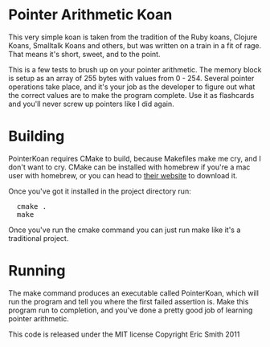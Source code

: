 # Pointer Arithmetic Koan

This very simple koan is taken from the tradition of the Ruby koans, Clojure Koans, Smalltalk Koans and others, but was written on a train in a fit of rage. That means it's short, sweet, and to the point.

This is a few tests to brush up on your pointer arithmetic. The memory block is setup as an array of 255 bytes with values from 0 - 254.  Several pointer operations take place, and it's your job as the developer to figure out what the correct values are to make the program complete.  Use it as flashcards and you'll never screw up pointers like I did again.

# Building

PointerKoan requires CMake to build, because Makefiles make me cry, and I don't want to cry.  CMake can be installed with homebrew if you're a mac user with homebrew, or you can head to [their website](http://cmake.org/) to download it.

Once you've got it installed in the project directory run:

<pre>
  cmake .
  make
</pre>

Once you've run the cmake command you can just run make like it's a traditional project.

# Running

The make command produces an executable called PointerKoan, which will run the program and tell you where the first failed assertion is.  Make this program run to completion, and you've done a pretty good job of learning pointer arithmetic.

This code is released under the MIT license 
Copyright Eric Smith 2011